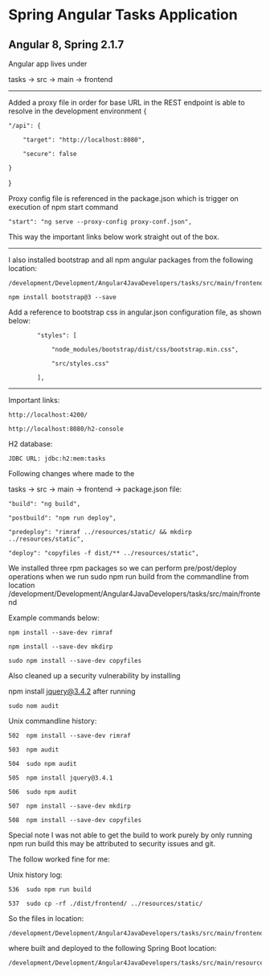 # Spring Angular Tasks Application
## Angular 8, Spring 2.1.7

Angular app lives under

tasks -> src -> main -> frontend

***

Added a proxy file in order for base URL in the REST endpoint is able to resolve in the development environment
{

    "/api": {

        "target": "http://localhost:8080",

        "secure": false

    }
    
}

Proxy config file is referenced in the package.json 
which is trigger on execution of npm start command
    
    "start": "ng serve --proxy-config proxy-conf.json",

This way the important links below work straight out of the box.    

***

I also installed bootstrap and all npm angular packages from the following location:

    /development/Development/Angular4JavaDevelopers/tasks/src/main/frontend

    npm install bootstrap@3 --save

Add a reference to bootstrap css in angular.json configuration file, as shown below:
           
            "styles": [
           
                "node_modules/bootstrap/dist/css/bootstrap.min.css",
           
                "src/styles.css"
           
            ],
            
***

Important links:

    http://localhost:4200/

    http://localhost:8080/h2-console    

H2 database:

    JDBC URL: jdbc:h2:mem:tasks
    
Following changes where made to the   

tasks -> src -> main -> frontend -> package.json file:

    "build": "ng build",

    "postbuild": "npm run deploy",

    "predeploy": "rimraf ../resources/static/ && mkdirp ../resources/static",

    "deploy": "copyfiles -f dist/** ../resources/static",
    

We installed three rpm packages so we can perform pre/post/deploy operations when
we run sudo npm run build from the commandline from location
/development/Development/Angular4JavaDevelopers/tasks/src/main/frontend

Example commands below:

    npm install --save-dev rimraf 
  
    npm install --save-dev mkdirp 
  
    sudo npm install --save-dev copyfiles


Also cleaned up a security vulnerability by installing 

npm install jquery@3.4.2 after running 
 
    sudo nom audit


Unix commandline history:

    502  npm install --save-dev rimraf
  
    503  npm audit
  
    504  sudo npm audit
  
    505  npm install jquery@3.4.1 
  
    506  sudo npm audit
  
    507  npm install --save-dev mkdirp
  
    508  npm install --save-dev copyfiles


Special note I was not able to get the build to work purely by only running npm run build
this may be attributed to security issues and git.

The follow worked fine for me:

Unix history log:

    536  sudo npm run build

    537  sudo cp -rf ./dist/frontend/ ../resources/static/


So the files in location:

    /development/Development/Angular4JavaDevelopers/tasks/src/main/frontend/dist/frontend

where built and deployed to the following Spring Boot location:

    /development/Development/Angular4JavaDevelopers/tasks/src/main/resources/static





